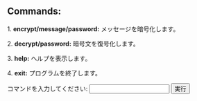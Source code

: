 <h2>Commands:</h2> <p>1. <strong>encrypt/message/password:</strong> メッセージを暗号化します。</p> <p>2. <strong>decrypt/password:</strong> 暗号文を復号化します。</p> <p>3. <strong>help:</strong> ヘルプを表示します。</p> <p>4. <strong>exit:</strong> プログラムを終了します。</p> <form id="commandForm"> <label for="commandInput">コマンドを入力してください:</label> <input type="text" id="commandInput" required> <button type="button" id="submitButton">実行</button> </form> <div id="outputArea"></div> <script> function splitMessage(message) { return [...message].map(c => c.charCodeAt(0)); } function splitPassword(password) { return [...password].map(c => c.charCodeAt(0)); } function encryptMessage(message, password) { const cleartext = splitMessage(message); const passwordCodes = splitPassword(password); const repeatedPassword = (passwordCodes.concat(...Array(Math.floor(cleartext.length / passwordCodes.length)).fill(passwordCodes))).concat(passwordCodes.slice(0, cleartext.length % passwordCodes.length)); const encryptedValue = []; for (let i = 0; i < cleartext.length; i++) { const diff = cleartext[i] - repeatedPassword[i]; const bigger = diff < 0 ? 1 : 0; encryptedValue.push(Math.abs(diff), bigger); } return encryptedValue; } function decryptMessage(encryptedValue, password) { const passwordCodes = splitPassword(password); const repeatedPassword = (passwordCodes.concat(...Array(Math.floor(encryptedValue.length / passwordCodes.length)).fill(passwordCodes))).concat(passwordCodes.slice(0, encryptedValue.length % passwordCodes.length)); const decryptedMessageUnicode = []; for (let i = 0; i < encryptedValue.length; i += 2) { const diff = encryptedValue[i]; const bigger = encryptedValue[i + 1]; if (bigger === 1) { decryptedMessageUnicode.push(repeatedPassword[i / 2] + diff); } else { decryptedMessageUnicode.push(repeatedPassword[i / 2] - diff); } } const decryptedMessage = String.fromCharCode(...decryptedMessageUnicode); return decryptedMessage; } function printHelp() { return "コマンド一覧:\n- encrypt/message/password: メッセージを暗号化します。\n- decrypt/password: 暗号文を復号化します。\n- help: ヘルプを表示します。\n- exit: プログラムを終了します。\n\nコマンドの文型と例:\n1. encrypt/message/password:\n- 文型: encrypt/HelloWorld/MySecretPassword\n- 例: encrypt/HelloWorld/MySecretPassword\n2. decrypt/password:\n- 文型: decrypt/暗号化された値\n- 例: decrypt/[8, 1, 2, 0, 5, 1, 1, 1, 0, 2]\n3. help:\n- 文型: help\n- 例: help\n4. exit:\n- 文型: exit\n- 例: exit"; } function main() { const commandForm = document.getElementById("commandForm"); const commandInput = document.getElementById("commandInput"); const submitButton = document.getElementById("submitButton"); const outputArea = document.getElementById("outputArea"); submitButton.addEventListener("click", function () { const command = commandInput.value.trim(); if (command === "help") { outputArea.textContent = printHelp(); } else if (command === "exit") { // プログラムを終了する処理を追加 outputArea.textContent = "プログラムを終了しました。"; } else if (command.startsWith("encrypt/")) { const args = command.split("/"); if (args.length === 3) { const message = args[1]; const password = args[2]; const encryptedValue = encryptMessage(message, password); outputArea.textContent = "暗号化された値: " + JSON.stringify(encryptedValue); } else { outputArea.textContent = "コマンドの引数が不正です。"; } } else if (command.startsWith("decrypt/")) { const args = command.split("/"); if (args.length === 2) { const encryptedValue = JSON.parse(args[1]); const password = prompt("パスワードを入力してください: "); if (password === null) { outputArea.textContent = "パスワードが必要です。"; } else { const decryptedMessage = decryptMessage(encryptedValue, password); outputArea.textContent = "復号化されたメッセージ: " + decryptedMessage; } } else { outputArea.textContent = "コマンドの引数が不正です。"; } } else { outputArea.textContent = "無効なコマンドです。"; } }); } main(); </script>
